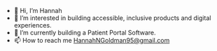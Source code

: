 - 👋 Hi, I’m Hannah
- 👀 I’m interested in building accessible, inclusive products and digital experiences. 
- 🌱 I’m currently building a Patient Portal Software.
- 📫 How to reach me HannahNGoldman95@gmail.com

<!---
hngoldman995/hngoldman995 is a ✨ special ✨ repository because its `README.md` (this file) appears on your GitHub profile.
You can click the Preview link to take a look at your changes.
--->
